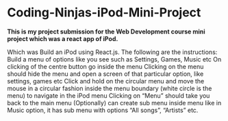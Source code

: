 # Coding-Ninjas-iPod-Mini-Project
**This is my project submission for the  Web Development course mini project which was a react app of iPod.** 

Which was Build an iPod using React.js. The following are the instructions:   Build a menu of options like you see such as Settings, Games, Music etc On clicking of the centre button go inside the menu Clicking on the menu should hide the menu and open a screen of that particular option, like settings, games etc Click and hold on the circular menu and move the mouse in a circular fashion inside the menu boundary (white circle is the menu) to navigate in the iPod menu Clicking on “Menu” should take you back to the main menu (Optionally) can create sub menu inside menu like in Music option, it has sub menu with options “All songs”, “Artists” etc.


